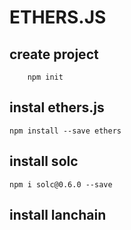 # ETHERS.JS

## create project

        npm init

## instal ethers.js

    npm install --save ethers

## install solc

    npm i solc@0.6.0 --save

## install lanchain 
